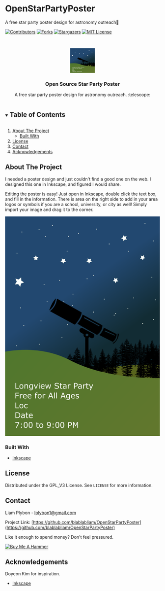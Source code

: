 # OpenStarPartyPoster
 A free star party poster design for astronomy outreach🔭


<!-- PROJECT SHIELDS -->
<!--
*** I'm using markdown "reference style" links for readability.
*** Reference links are enclosed in brackets [ ] instead of parentheses ( ).
*** See the bottom of this document for the declaration of the reference variables
*** for contributors-url, forks-url, etc. This is an optional, concise syntax you may use.
*** https://www.markdownguide.org/basic-syntax/#reference-style-links
-->
[![Contributors][contributors-shield]][contributors-url]
[![Forks][forks-shield]][forks-url]
[![Stargazers][stars-shield]][stars-url]
[![MIT License][license-shield]][license-url]



<!-- PROJECT LOGO -->
<br />
<p align="center">
  <a href="https://github.com/blablabliam/OpenStarPartyPoster">
    <img src="example.png" alt="Poster" width="80" height="80">
  </a>

  <h3 align="center">Open Source Star Party Poster</h3>

  <p align="center">
    A free star party poster design for astronomy outreach. :telescope: 
  </p>
</p>



<!-- TABLE OF CONTENTS -->
<details open="open">
  <summary><h2 style="display: inline-block">Table of Contents</h2></summary>
  <ol>
    <li>
      <a href="#about-the-project">About The Project</a>
      <ul>
        <li><a href="#built-with">Built With</a></li>
      </ul>
    </li>
    <li><a href="#license">License</a></li>
    <li><a href="#contact">Contact</a></li>
    <li><a href="#acknowledgements">Acknowledgements</a></li>
  </ol>
</details>



<!-- ABOUT THE PROJECT -->
## About The Project

I needed a poster design and just couldn't find a good one on the web. I designed this one in Inkscape, and figured I would share.  

Editing the poster is easy! Just open in Inkscape, double click the text box, and fill in the information. There is area on the right side to add in your area logos or symbols if you are a school, university, or city as well! Simply import your image and drag it to the corner. 

  <a href="https://github.com/blablabliam/OpenStarPartyPoster">
    <img src="example.png" alt="Poster">
  </a>

### Built With

* [Inkscape](www.inkscape.org)

<!-- LICENSE -->
## License

Distributed under the GPL_V3 License. See `LICENSE` for more information.



<!-- CONTACT -->
## Contact

Liam Plybon - lplybon1@gmail.com

Project Link: [https://github.com/blablabliam/OpenStarPartyPoster](https://github.com/blablabliam/OpenStarPartyPoster)

Like it enough to spend money? Don't feel pressured. 

<a href="https://www.buymeacoffee.com/Blablabliam" target="_blank"><img src="https://www.buymeacoffee.com/assets/img/custom_images/orange_img.png" alt="Buy Me A Hammer" style="height: 41px !important;width: 174px !important;box-shadow: 0px 3px 2px 0px rgba(190, 190, 190, 0.5) !important;-webkit-box-shadow: 0px 3px 2px 0px rgba(190, 190, 190, 0.5) !important;" ></a>

<!-- ACKNOWLEDGEMENTS -->
## Acknowledgements

Doyeon Kim for inspiration.
* [Inkscape](www.inkscape.org)




<!-- MARKDOWN LINKS & IMAGES -->
<!-- https://www.markdownguide.org/basic-syntax/#reference-style-links -->
[contributors-shield]: https://img.shields.io/github/contributors/blablabliam/OpenStarPartyPoster.svg?style=for-the-badge
[contributors-url]: https://github.com/blablabliam/OpenStarPartyPoster/graphs/contributors
[forks-shield]: https://img.shields.io/github/forks/blablabliam/OpenStarPartyPoster.svg?style=for-the-badge
[forks-url]: https://github.com/blablabliam/OpenStarPartyPoster/network/members
[stars-shield]: https://img.shields.io/github/stars/blablabliam/OpenStarPartyPoster.svg?style=for-the-badge
[stars-url]: https://github.com/blablabliam/OpenStarPartyPoster/stargazers
[issues-shield]: https://img.shields.io/github/issues/blablabliam/OpenStarPartyPoster.svg?style=for-the-badge
[issues-url]: https://github.com/blablabliam/OpenStarPartyPoster/issues
[license-shield]: https://img.shields.io/github/license/blablabliam/OpenStarPartyPoster.svg?style=for-the-badge
[license-url]: https://github.com/blablabliam/OpenStarPartyPoster/blob/master/LICENSE.txt